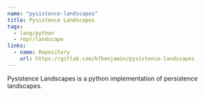 ```yaml
---
name: "pysistence-landscapes"
title: Pysistence Landscapes
tags:
  - lang/python
  - repr/landscape
links:
  - name: Repository
    url: https://gitlab.com/kfbenjamin/pysistence-landscapes
---
```


Pysistence Landscapes is a python implementation of persistence landscapes.
